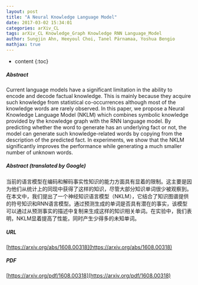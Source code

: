 ```yaml
---
layout: post
title: "A Neural Knowledge Language Model"
date: 2017-03-02 15:34:01
categories: arXiv_CL
tags: arXiv_CL Knowledge_Graph Knowledge RNN Language_Model
author: Sungjin Ahn, Heeyoul Choi, Tanel Pärnamaa, Yoshua Bengio
mathjax: true
---
```


* content
{:toc}

##### Abstract
Current language models have a significant limitation in the ability to encode and decode factual knowledge. This is mainly because they acquire such knowledge from statistical co-occurrences although most of the knowledge words are rarely observed. In this paper, we propose a Neural Knowledge Language Model (NKLM) which combines symbolic knowledge provided by the knowledge graph with the RNN language model. By predicting whether the word to generate has an underlying fact or not, the model can generate such knowledge-related words by copying from the description of the predicted fact. In experiments, we show that the NKLM significantly improves the performance while generating a much smaller number of unknown words.

##### Abstract (translated by Google)
当前的语言模型在编码和解码事实性知识的能力方面具有显着的限制。这主要是因为他们从统计上的同现中获得了这样的知识，尽管大部分知识单词很少被观察到。在本文中，我们提出了一个神经知识语言模型（NKLM），它结合了知识图谱提供的符号知识和RNN语言模型。通过预测生成的单词是否具有潜在的事实，该模型可以通过从预测事实的描述中复制来生成这样的知识相关单词。在实验中，我们表明，NKLM显着提高了性能，同时产生少得多的未知单词。

##### URL
[https://arxiv.org/abs/1608.00318](https://arxiv.org/abs/1608.00318)

##### PDF
[https://arxiv.org/pdf/1608.00318](https://arxiv.org/pdf/1608.00318)

